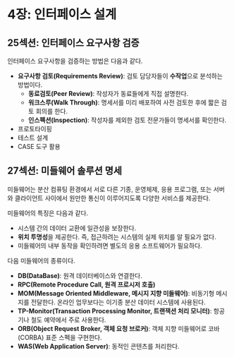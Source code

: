 # 4장: 인터페이스 설계

## 25섹션: 인터페이스 요구사항 검증

인터페이스 요구사항을 검증하는 방법은 다음과 같다.

- **요구사항 검토(Requirements Review)**: 검토 담당자들이 **수작업**으로 분석하는 방법이다.
  - **동료검토(Peer Review)**: 작성자가 동료들에게 직접 설명한다.
  - **워크스루(Walk Through)**: 명세서를 미리 배포하여 사전 검토한 후에 짧은 검토 회의를 한다.
  - **인스펙션(Inspection)**: 작성자를 제외한 검토 전문가들이 명세서를 확인한다.
- 프로토타이핑
- 테스트 설계
- CASE 도구 활용

## 27섹션: 미들웨어 솔루션 명세

미들웨어는 분산 컴퓨팅 환경에서 서로 다른 기종, 운영체제, 응용 프로그램, 또는 서버와 클라이언트 사이에서 원만한 통신이 이루어지도록 다양한 서비스를 제공한다.

미들웨어의 특징은 다음과 같다.

- 시스템 간의 데이터 교환에 일관성을 보장한다.
- **위치 투명성**을 제공한다. 즉, 접근하려는 시스템의 실제 위치를 알 필요가 없다.
- 미들웨어의 내부 동작을 확인하려면 별도의 응용 소프트웨어가 필요하다.

다음 미들웨어의 종류이다.

- **DB(DataBase)**: 원격 데이터베이스와 연결한다.
- **RPC(Remote Procedure Call, 원격 프로시저 호출)**
- **MOM(Message Oriented Middleware, 메시지 지향 미들웨어)**: 비동기형 메시지를 전달한다. 온라인 업무보다는 이기종 분산 데이터 시스템에 사용된다.
- **TP-Monitor(Transaction Processing Monitor, 트랜잭션 처리 모니터)**: 항공기나 철도 예약에서 주로 사용한다.
- **ORB(Object Request Broker, 객체 요청 브로커)**: 객체 지향 미들웨어로 코바(CORBA) 표준 스펙을 구현한다.
- **WAS(Web Application Server)**: 동적인 콘텐츠를 처리한다.


